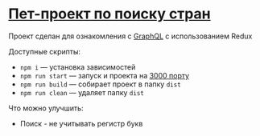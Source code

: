 # [Пет-проект по поиску стран](https://pet-project-graph-ql-redux.vercel.app/)

Проект сделан для ознакомления с [GraphQL](https://graphql.com/) с использованием Redux

Доступные скрипты:
- `npm i` — установка зависимостей
- `npm run start` — запуск и проекта на [3000 порту](http://localhost:3000/)
- `npm run build` — собирает проект в папку `dist`
- `npm run clean` — удаляет папку `dist`

Что можно улучшить:
- Поиск - не учитывать регистр букв
